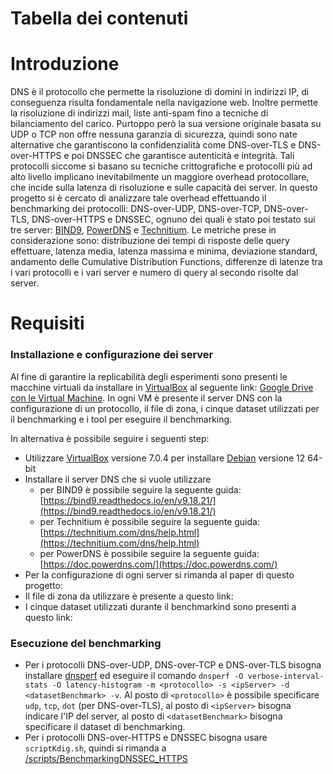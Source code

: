 # Tabella dei contenuti
# Introduzione
DNS è il protocollo che permette la risoluzione di domini in indirizzi IP, di conseguenza risulta fondamentale nella navigazione web. Inoltre permette la risoluzione di indirizzi mail, liste anti-spam fino a tecniche di bilanciamento del carico. Purtoppo però la sua versione originale basata su UDP o TCP non offre nessuna garanzia di sicurezza, quindi sono nate alternative che garantiscono la confidenzialità come DNS-over-TLS e DNS-over-HTTPS e poi DNSSEC che garantisce autenticità e integrità. Tali protocolli siccome si basano su tecniche crittografiche e protocolli più ad alto livello implicano inevitabilmente un maggiore overhead protocollare, che incide sulla latenza di risoluzione e sulle capacità dei server.
In questo progetto si è cercato di analizzare tale overhead effettuando il benchmarking dei protocolli: DNS-over-UDP, DNS-over-TCP, DNS-over-TLS, DNS-over-HTTPS e DNSSEC, ognuno dei quali è stato poi testato sui tre server: [BIND9](https://www.isc.org/bind/), [PowerDNS](https://www.powerdns.com/) e [Technitium](https://technitium.com/dns/). Le metriche prese in considerazione sono: distribuzione dei tempi di risposte delle query effettuare, latenza media, latenza massima e minima, deviazione standard, andamento delle Cumulative Distribution Functions, differenze di latenze tra i vari protocolli e i vari server e numero di query al secondo risolte dal server.

# Requisiti 
### Installazione e configurazione dei server
Al fine di garantire la replicabilità degli esperimenti sono presenti le macchine virtuali da installare in [VirtualBox](https://www.virtualbox.org/) al seguente link: [Google Drive con le Virtual Machine](https://drive.google.com/drive/folders/1RAqFOcWnDRnGb0TJHqvzB3Bh9TGvJJyF?usp=sharing). In ogni VM è presente il server DNS con la configurazione di un protocollo, il file di zona, i cinque dataset utilizzati per il benchmarking e i tool per eseguire il benchmarking.

In alternativa è possibile seguire i seguenti step:
- Utilizzare [VirtualBox](https://www.virtualbox.org/) versione 7.0.4 per installare [Debian](https://www.debian.org/distrib/) versione 12 64-bit
- Installare il server DNS che si vuole utilizzare
  - per BIND9 è possibile seguire la seguente guida: [https://bind9.readthedocs.io/en/v9.18.21/](https://bind9.readthedocs.io/en/v9.18.21/)
  - per Technitium è possibile seguire la seguente guida: [https://technitium.com/dns/help.html](https://technitium.com/dns/help.html)
  - per PowerDNS è possibile seguire la seguente guida: [https://doc.powerdns.com/](https://doc.powerdns.com/)
- Per la configurazione di ogni server si rimanda al paper di questo progetto: []()
- Il file di zona da utilizzare è presente a questo link: []()
- I cinque dataset utilizzati durante il benchmarkind sono presenti a questo link: []()
### Esecuzione del benchmarking  
- Per i protocolli DNS-over-UDP, DNS-over-TCP e DNS-over-TLS bisogna installare [dnsperf](https://github.com/DNS-OARC/dnsperf) ed eseguire il comando `dnsperf -O verbose-interval-stats -O latency-histogram -m <protocollo> -s <ipServer> -d <datasetBenchmark> -v`. Al posto di `<protocollo>` è possibile specificare `udp`, `tcp`, `dot` (per DNS-over-TLS), al posto di `<ipServer>` bisogna indicare l'IP del server, al posto di `<datasetBenchmark>` bisogna specificare il dataset di benchmarking.
- Per i protocolli DNS-over-HTTPS e DNSSEC bisogna usare `scriptKdig.sh`, quindi si rimanda a [/scripts/BenchmarkingDNSSEC_HTTPS](https://github.com/mtolkien/Benchmarking-DNS-Server/tree/main/scripts/BenchmarkingDNSSEC_HTTPS)


